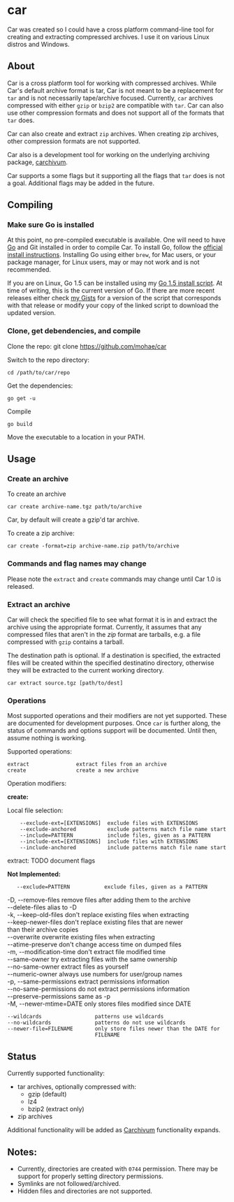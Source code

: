 car
===

Car was created so I could have a cross platform command-line tool for creating and extracting compressed archives. I use it on various Linux distros and Windows.

## About 
Car is a cross platform tool for working with compressed archives. While Car's default archive format is tar, Car is not meant to be a replacement for `tar` and is not necessarily tape/archive focused. Currently, `car` archives compressed with either `gzip` or `bzip2` are compatible with `tar`. Car can also use other compression formats and does not support all of the formats that `tar` does. 

Car can also create and extract `zip` archives. When creating zip archives, other compression formats are not supported.

Car also is a development tool for working on the underlying archiving package, [carchivum](https://github.com/mohae/carchivum).

Car supports a some flags but it supporting all the flags that `tar` does is not a goal. Additional flags may be added in the future.

## Compiling
### Make sure Go is installed
At this point, no pre-compiled executable is available. One will need to have [Go](https://golang.org) and Git installed in order to compile Car. To install Go, follow the [official install instructions](https://golang.org/doc/install.html). Installing Go using either `brew`, for Mac users, or your package manager, for Linux users, may or may not work and is not recommended.

If you are on Linux, Go 1.5 can be installed using my [Go 1.5 install script](https://gist.github.com/mohae/7e738af18e5041ac3fc4). At time of writing, this is the current version of Go. If there are more recent releases either check [my Gists](https://gist.github.com/mohae) for a version of the script that corresponds with that release or modify your copy of the linked script to download the updated version.

### Clone, get debendencies, and compile
Clone the repo:
    git clone https://github.com/mohae/car

Switch to the repo directory:

    cd /path/to/car/repo

Get the dependencies:

    go get -u

Compile

    go build

Move the executable to a location in your PATH.

## Usage
### Create an archive
To create an archive

    car create archive-name.tgz path/to/archive

Car, by default will create a gzip'd tar archive.

To create a zip archive:

    car create -format=zip archive-name.zip path/to/archive

### Commands and flag names may change
Please note the `extract` and `create` commands may change until Car 1.0 is released.

### Extract an archive
Car will check the specified file to see what format it is in and extract the archive using the appropriate format. Currently, it assumes that any compressed files that aren't in the _zip_ format are tarballs, e.g. a file compressed with `gzip` contains a tarball.

The destination path is optional. If a destination is specified, the extracted files will be created within the specified destinatino directory, otherwise they will be extracted to the current working directory.

    car extract source.tgz [path/to/dest] 

### Operations
Most supported operations and their modifiers are not yet supported. These are documented for development purposes. Once `car` is further along, the status of commands and options support will be documented. Until then, assume nothing is working. 

Supported operations:

    extract               extract files from an archive
    create                create a new archive

Operation modifiers:

__create:__
  
Local file selection:
```  
    --exclude-ext=[EXTENSIONS]  exclude files with EXTENSIONS
    --exclude-anchored          exclude patterns match file name start
    --include=PATTERN           include files, given as a PATTERN
    --include-ext=[EXTENSIONS]  include files with EXTENSIONS
    --include-anchored          include patterns match file name start
```
extract:
TODO document flags


__Not Implemented:__
  
       --exclude=PATTERN           exclude files, given as a PATTERN  
    
   -D, --remove-files              remove files after adding them to the archive  
       --delete-files              alias to -D  
   -k, --keep-old-files            don't replace existing files when extracting  
       --keep-newer-files          don't replace existing files that are newer  
                                   than their archive copies  
       --overwrite                 overwrite existing files when extracting  
       --atime-preserve            don't change access time on dumped files  
   -m, --modification-time         don't extract file modified time  
       --same-owner                try extracting files with the same ownership  
       --no-same-owner             extract files as yourself  
       --numeric-owner             always use numbers for user/group names  
   -p, --same-permissions          extract permissions information  
       --no-same-permissions       do not extract permissions information  
       --preserve-permissions      same as -p  
   -M, --newer-mtime=DATE          only stores files modified since DATE  

    --wildcards                 patterns use wildcards  
    --no-wildcards              patterns do not use wildcards  
    --newer-file=FILENAME       only store files newer than the DATE for  
                                FILENAME

## Status
Currently supported functionality:  
  * tar archives, optionally compressed with:  
    * gzip (default)  
    * lz4  
    * bzip2 (extract only)  
  * zip archives  

Additional functionality will be added as [Carchivum](https://github.com/mohae/carchivum) functionality expands.  

## Notes:  
* Currently, directories are created with `0744` permission. There may be support for properly setting directory permissions.  
* Symlinks are not followed/archived.  
* Hidden files and directories are not supported.  
